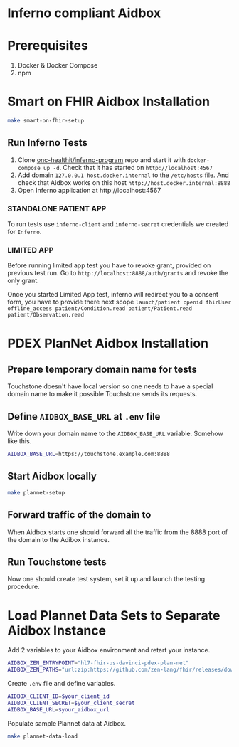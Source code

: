 # Inferno compliant Aidbox

# Prerequisites

1. Docker & Docker Compose
2. npm

# Smart on FHIR Aidbox Installation

``` sh
make smart-on-fhir-setup
```

## Run Inferno Tests

1. Clone [onc-healthit/inferno-program](https://github.com/onc-healthit/inferno-program) repo and start it with `docker-compose up -d`. Check that it has started on `http://localhost:4567`
2. Add domain `127.0.0.1 host.docker.internal` to the `/etc/hosts` file. And check that Aidbox works on this host `http://host.docker.internal:8888`
6. Open Inferno application at http://localhost:4567

### STANDALONE PATIENT APP

To run tests use `inferno-client` and `inferno-secret` credentials we created for `Inferno`.

### LIMITED APP

Before running limited app test you have to revoke grant, provided on previous test run. Go to `http://localhost:8888/auth/grants` and revoke the only grant.

Once you started Limited App test, inferno will redirect you to a consent form, you have to provide there next scope `launch/patient openid fhirUser offline_access patient/Condition.read patient/Patient.read patient/Observation.read`

# PDEX PlanNet Aidbox Installation

## Prepare temporary domain name for tests

Touchstone doesn't have local version so one needs to have a special domain name to make it possible Touchstone sends its requests.

## Define `AIDBOX_BASE_URL` at `.env` file

Write down your domain name to the `AIDBOX_BASE_URL` variable. Somehow like this.

```bash
AIDBOX_BASE_URL=https://touchstone.example.com:8888
```

## Start Aidbox locally

```bash
make plannet-setup
```

## Forward traffic of the domain to 

When Aidbox starts one should forward all the traffic from the 8888 port of the domain to the Adibox instance.

## Run Touchstone tests

Now one should create test system, set it up and launch the testing procedure.

# Load Plannet Data Sets to Separate Aidbox Instance

Add 2 variables to your Aidbox environment and retart your instance.

``` bash
AIDBOX_ZEN_ENTRYPOINT="hl7-fhir-us-davinci-pdex-plan-net"
AIDBOX_ZEN_PATHS="url:zip:https://github.com/zen-lang/fhir/releases/download/0.2.9/hl7-fhir-us-davinci-pdex-plan-net.zip"
```

Create `.env` file and define variables.

``` bash
AIDBOX_CLIENT_ID=$your_client_id
AIDBOX_CLIENT_SECRET=$your_client_secret
AIDBOX_BASE_URL=$your_aidbox_url
```

Populate sample Plannet data at Aidbox.

```bash
make plannet-data-load
```
